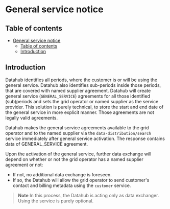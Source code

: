 ﻿# General service notice

## Table of contents

- [General service notice](#general-service-notice)
  - [Table of contents](#table-of-contents)
  - [Introduction](#introduction)

## Introduction

Datahub identifies all periods, where the customer is or will be using the general service. Datahub also identifies sub-periods inside those periods, that are covered with named supplier agreement. 
Datahub will create general service (`GENERAL_SERVICE`) agreements for all those identified (sub)periods and sets the grid operator or named supplier as the service provider. 
This solution is purely technical, to store the start and end date of the general service in more explicit manner. Those agreements are not legally valid agreements.

Datahub makes the general service agreements available to the grid operator and to the named supplier via the `data-distribution/search` service immediately after general service activation.
The response contains data of GENERAL_SERVICE agreement.

Upon the activation of the general service, further data exchange will depend on whether or not the grid operator has a named supplier agreement or not:

- If not, no additional data exchange is foreseen.
- If so, the Datahub will allow the grid operator to send customer's contact and billing metadata using the `customer` service.

> **Note**
> In this process, the Datahub is acting only as data exchanger. Using the service is purely optional.
